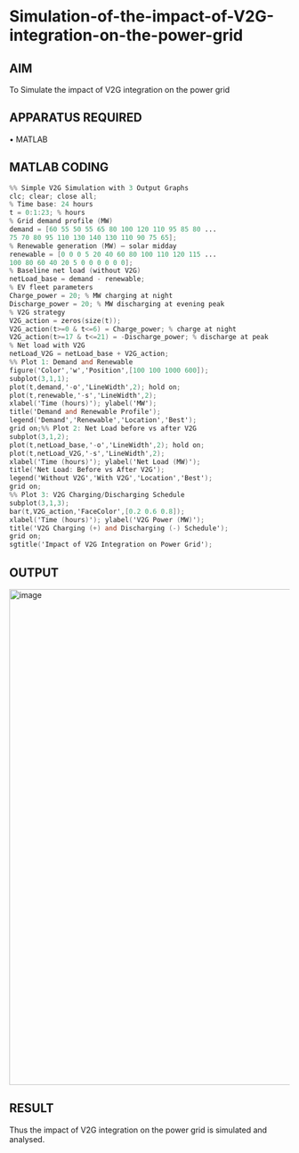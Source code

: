 # Simulation-of-the-impact-of-V2G-integration-on-the-power-grid
## AIM
To Simulate the impact of V2G integration on the power grid

## APPARATUS REQUIRED
•	MATLAB
## MATLAB CODING
``` verilog
%% Simple V2G Simulation with 3 Output Graphs
clc; clear; close all;
% Time base: 24 hours
t = 0:1:23; % hours
% Grid demand profile (MW)
demand = [60 55 50 55 65 80 100 120 110 95 85 80 ...
75 70 80 95 110 130 140 130 110 90 75 65];
% Renewable generation (MW) – solar midday
renewable = [0 0 0 5 20 40 60 80 100 110 120 115 ...
100 80 60 40 20 5 0 0 0 0 0 0];
% Baseline net load (without V2G)
netLoad_base = demand - renewable;
% EV fleet parameters
Charge_power = 20; % MW charging at night
Discharge_power = 20; % MW discharging at evening peak
% V2G strategy
V2G_action = zeros(size(t));
V2G_action(t>=0 & t<=6) = Charge_power; % charge at night
V2G_action(t>=17 & t<=21) = -Discharge_power; % discharge at peak
% Net load with V2G
netLoad_V2G = netLoad_base + V2G_action;
%% Plot 1: Demand and Renewable
figure('Color','w','Position',[100 100 1000 600]);
subplot(3,1,1);
plot(t,demand,'-o','LineWidth',2); hold on;
plot(t,renewable,'-s','LineWidth',2);
xlabel('Time (hours)'); ylabel('MW');
title('Demand and Renewable Profile');
legend('Demand','Renewable','Location','Best');
grid on;%% Plot 2: Net Load before vs after V2G
subplot(3,1,2);
plot(t,netLoad_base,'-o','LineWidth',2); hold on;
plot(t,netLoad_V2G,'-s','LineWidth',2);
xlabel('Time (hours)'); ylabel('Net Load (MW)');
title('Net Load: Before vs After V2G');
legend('Without V2G','With V2G','Location','Best');
grid on;
%% Plot 3: V2G Charging/Discharging Schedule
subplot(3,1,3);
bar(t,V2G_action,'FaceColor',[0.2 0.6 0.8]);
xlabel('Time (hours)'); ylabel('V2G Power (MW)');
title('V2G Charging (+) and Discharging (-) Schedule');
grid on;
sgtitle('Impact of V2G Integration on Power Grid');
```
## OUTPUT
<img width="1897" height="889" alt="image" src="https://github.com/user-attachments/assets/908bab84-2112-4408-b5b5-836c1c8a1a06" />

## RESULT
Thus the impact of V2G integration on the power grid is simulated and analysed.
